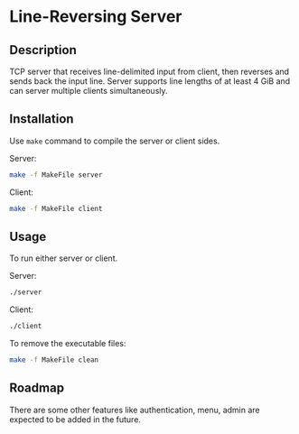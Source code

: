 # Line-Reversing Server

## Description
TCP server that receives line-delimited input from client, then reverses and sends back the input line. Server supports line lengths of at least 4 GiB and can server multiple clients simultaneously. 

## Installation

Use `make` command to compile the server or client sides.

Server:
```bash
make -f MakeFile server
```

Client:
```bash
make -f MakeFile client
```

## Usage

To run either server or client.

Server:
```bash
./server
```
Client:
```bash
./client
```
To remove the executable files:
```bash
make -f MakeFile clean
```

## Roadmap
There are some other features like authentication, menu, admin are expected to be added in the future.

